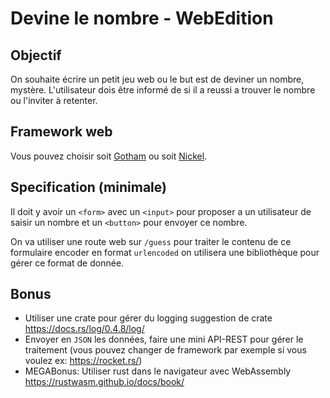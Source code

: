 
# Devine le nombre - WebEdition

## Objectif

On souhaite écrire un petit jeu web ou le but est de deviner un nombre,
mystère. L'utilisateur dois être informé de si il a reussi a trouver le nombre
ou l'inviter à retenter.

## Framework web

Vous pouvez choisir soit [Gotham](https://gotham.rs/) ou soit [Nickel](https://nickel-org.github.io/).

## Specification (minimale)

Il doit y avoir un `<form>` avec un `<input>` pour proposer a un utilisateur
de saisir un nombre et un `<button>` pour envoyer ce nombre.

On va utiliser une route web sur `/guess` pour traiter le contenu de ce formulaire 
encoder en format `urlencoded` on utilisera une bibliothèque pour gérer ce format de
donnée.

## Bonus

- Utiliser une crate pour gérer du logging suggestion de crate https://docs.rs/log/0.4.8/log/
- Envoyer en `JSON` les données, faire une mini API-REST pour gérer le traitement (vous pouvez changer de framework par exemple si vous voulez ex: https://rocket.rs/)
- MEGABonus: Utiliser rust dans le navigateur avec WebAssembly https://rustwasm.github.io/docs/book/